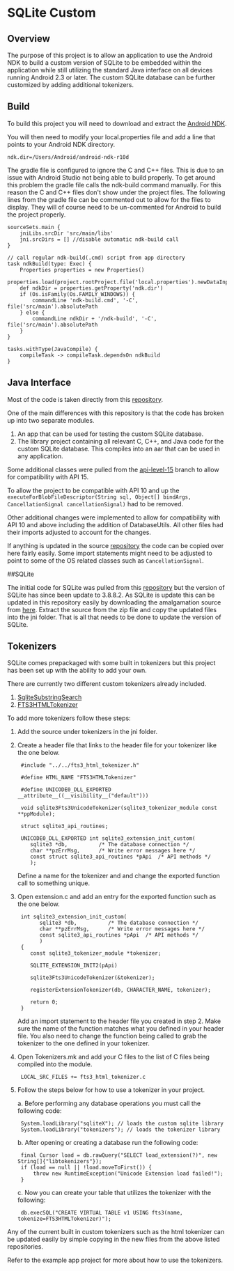 # SQLite Custom

## Overview

The purpose of this project is to allow an application to use the Android NDK to build a custom version of SQLite to be embedded within the application while still utilizing the standard Java interface on all devices running Android 2.3 or later. 
The custom SQLite database can be further customized by adding additional tokenizers.

## Build

To build this project you will need to download and extract the [Android NDK](https://developer.android.com/tools/sdk/ndk/index.html "Title").

You will then need to modify your local.properties file and add a line that points to your Android NDK directory.

`ndk.dir=/Users/Android/android-ndk-r10d`

The gradle file is configured to ignore the C and C++ files. This is due to an issue with Android Studio not being able to build properly. 
To get around this problem the gradle file calls the ndk-build command manually. For this reason the C and C++ files don't show under the project files. 
The following lines from the gradle file can be commented out to allow for the files to display. They will of course need to be un-commented for Android to build the project properly.
        
    sourceSets.main {
        jniLibs.srcDir 'src/main/libs'
        jni.srcDirs = [] //disable automatic ndk-build call
    }

    // call regular ndk-build(.cmd) script from app directory
    task ndkBuild(type: Exec) {
        Properties properties = new Properties()
        properties.load(project.rootProject.file('local.properties').newDataInputStream())
        def ndkDir = properties.getProperty('ndk.dir')
        if (Os.isFamily(Os.FAMILY_WINDOWS)) {
            commandLine 'ndk-build.cmd', '-C', file('src/main').absolutePath
        } else {
            commandLine ndkDir + '/ndk-build', '-C', file('src/main').absolutePath
        }
    }

    tasks.withType(JavaCompile) {
        compileTask -> compileTask.dependsOn ndkBuild
    }

## Java Interface

Most of the code is taken directly from this [repository](http://www.sqlite.org/android/tree?ci=trunk "Title").

One of the main differences with this repository is that the code has broken up into two separate modules.

1. An app that can be used for testing the custom SQLite database.
2. The library project containing all relevant C, C++, and Java code for the custom SQLite database. This compiles into an aar that can be used in any application.

Some additional classes were pulled from the [api-level-15](http://www.sqlite.org/android/timeline?n=100&r=api-level-15 "Title") branch to allow for compatibility with API 15.

To allow the project to be compatible with API 10 and up the `executeForBlobFileDescriptor(String sql, Object[] bindArgs,
                                                                          CancellationSignal cancellationSignal)` had to be removed.
                                                                          
Other additional changes were implemented to allow for compatibility with API 10 and above including the addition of DatabaseUtils. All other files had their imports adjusted to account for the changes.

If anything is updated in the source [repository](http://www.sqlite.org/android/tree?ci=trunk "Title") the code can be copied over here fairly easily. 
Some import statements might need to be adjusted to point to some of the OS related classes such as `CancellationSignal`.

##SQLite

The initial code for SQLite was pulled from this [repository](http://www.sqlite.org/android/tree?ci=trunk "Title") but the version of SQLite has since been update to 3.8.8.2.
As SQLite is update this can be updated in this repository easily by downloading the amalgamation source from [here](http://www.sqlite.org/download.html "Title"). 
Extract the source from the zip file and copy the updated files into the jni folder. That is all that needs to be done to update the version of SQLite.

## Tokenizers

SQLite comes prepackaged with some built in tokenizers but this project has been set up with the ability to add your own. 

There are currently two different custom tokenizers already included.

1. [SqliteSubstringSearch](https://github.com/haifengkao/SqliteSubstringSearch "Title")
2. [FTS3HTMLTokenizer](https://github.com/stephanheilner/FTS3HTMLTokenizer "Title")

To add more tokenizers follow these steps:

1. Add the source under tokenizers in the jni folder.
2. Create a header file that links to the header file for your tokenizer like the one below.
        
        #include "../../fts3_html_tokenizer.h"
        
        #define HTML_NAME "FTS3HTMLTokenizer"
        
        #define UNICODE0_DLL_EXPORTED __attribute__((__visibility__("default")))
        
        void sqlite3Fts3UnicodeTokenizer(sqlite3_tokenizer_module const **ppModule);
        
        struct sqlite3_api_routines;
        
        UNICODE0_DLL_EXPORTED int sqlite3_extension_init_custom(
           sqlite3 *db,          /* The database connection */
           char **pzErrMsg,      /* Write error messages here */
           const struct sqlite3_api_routines *pApi  /* API methods */
           );
    Define a name for the tokenizer and and change the exported function call to something unique.
3. Open extension.c and add an entry for the exported function such as the one below.

        int sqlite3_extension_init_custom(
              sqlite3 *db,          /* The database connection */
              char **pzErrMsg,      /* Write error messages here */
              const sqlite3_api_routines *pApi  /* API methods */
              )
        {
           const sqlite3_tokenizer_module *tokenizer;
        
           SQLITE_EXTENSION_INIT2(pApi)
        
           sqlite3Fts3UnicodeTokenizer(&tokenizer);
        
           registerExtensionTokenizer(db, CHARACTER_NAME, tokenizer);
        
           return 0;
        }
    
    Add an import statement to the header file you created in step 2.
    Make sure the name of the function matches what you defined in your header file. 
    You also need to change the function being called to grab the tokenizer to the one defined in your tokenizer.
4. Open Tokenizers.mk and add your C files to the list of C files being compiled into the module.

        LOCAL_SRC_FILES += fts3_html_tokenizer.c

5. Follow the steps below for how to use a tokenizer in your project.

    a. Before performing any database operations you must call the following code:
        
        System.loadLibrary("sqliteX"); // loads the custom sqlite library
        System.loadLibrary("tokenizers"); // loads the tokenizer library
        
    b. After opening or creating a database run the following code:
    
        final Cursor load = db.rawQuery("SELECT load_extension(?)", new String[]{"libtokenizers"});
        if (load == null || !load.moveToFirst()) {
            throw new RuntimeException("Unicode Extension load failed!");
        }
        
    c. Now you can create your table that utilizes the tokenizer with the following:
    
        db.execSQL("CREATE VIRTUAL TABLE v1 USING fts3(name, tokenize=FTS3HTMLTokenizer)");
        
          

Any of the current built in custom tokenizers such as the html tokenizer can be updated easily by simple copying in the new files from the above listed repositories.

Refer to the example app project for more about how to use the tokenizers. 





   